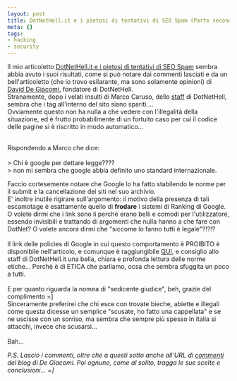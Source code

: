 ```yaml
--- 
layout: post
title: DotNetHell.it e i pietosi di tentativi di SEO Spam (Parte seconda)
meta: {}
tags: 
- hacking
- security
---
```

Il mio articoletto <A href="http://blogs.ugidotnet.org/lastknight/archive/2005/12/01/30838.aspx">DotNetHell.it e i pietosi di tentativi di SEO Spam</A> sembra abbia avuto i suoi risultati, come si può notare dai commenti lasciati e da un bell'articoletto (che io trovo esilarante, ma sono solamente opinioni) di <A href="http://blogs.dotnethell.it/david/Post_1762.aspx">David De Giacomi</A>, fondatore di DotNetHell.<br>
Stranamente, dopo i velati insulti di Marco Caruso, dello <A href="http://www.dotnethell.it/team.aspx">staff</A> di DotNetHell, sembra che i tag all'interno del sito siano spariti....<br>
Ovviamente questo non ha nulla a che vedere con l'illegalità della situazione, ed è frutto probabilmente di un fortuito caso per cui il codice delle pagine si è riscritto in modo automatico...<br>
<!--more-->
<br>
Rispondendo a Marco che dice:<br>
<br>
> Chi è google per dettare legge????<br>
> non mi sembra che google abbia definito uno standard internazionale. 
 
Faccio cortesemente notare che Google lo ha fatto stabilendo le norme per il submit e la cancellazione dei siti nel suo archivio.<br>
E' inoltre inutile rigirare sull'argomento: il motivo della presenza di tali escamotage è esattamente quello di <b>frodare</b> i sistemi di Ranking di Google.
O volete dirmi che i link sono li perchè erano belli e comodi per l'utilizzatore, essendo  invisibili e trattando di argomenti che nulla hanno a che fare con DotNet? O volete ancora dirmi che "siccome lo fanno tutti è legale"?!?!?<br>
<br>
Il link delle policies di Google in cui questo comportamento è PROIBITO è disponibile nell'articolo, e comunque è raggiungibile <A href="http://www.google.com/webmasters/seo.html">QUI</A>, e consiglio allo staff di DotNetHell.it una bella, chiara e profonda lettura delle norme etiche... Perchè è di ETICA che parliamo, ocsa che sembra sfuggita un poco a tutti.<br>
<br>
E per quanto riguarda la nomea di "sedicente giudice", beh, grazie del complimento =]<br>
Sinceramente preferirei che chi esce con trovate bieche, abiette e illegali come questa dicesse un semplice "scusate, ho fatto una cappellata" e se ne uscisse con un sorriso, ma sembra che sempre più spesso in italia si attacchi, invece che scusarsi...<br>
<br>
Bah...

<I>P.S. Lascio i commenti, oltre che a questi sotto anche all'URL di <A href="http://blogs.dotnethell.it/david/ReadComment_1762.aspx">commenti</A> del blog di De Giacomi. Poi ognuno, come al solito, tragga le sue scelte e conclusioni... =]</I> 
